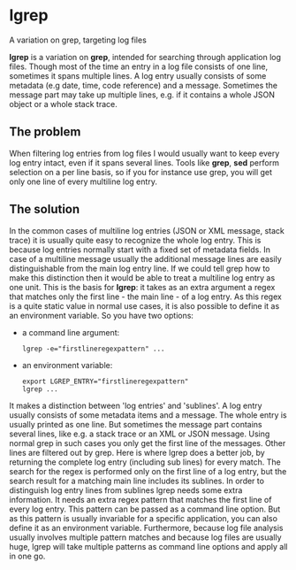# **lgrep**
A variation on grep, targeting log files

**lgrep** is a variation on **grep**, intended for searching through application
log files. Though most of the time an entry in a log file consists of one line, sometimes it spans multiple lines. A log entry usually consists of some metadata (e.g date, time, code reference) and a message. Sometimes the message part may take up multiple lines, e.g. if it contains a whole JSON object or a whole stack trace.

## The problem
When filtering log entries from log files I would usually want to keep every log entry intact, even if it spans several lines. Tools like **grep**, **sed** perform selection on a per line basis, so if you for instance use grep, you will get only one line of every multiline log entry.

## The solution
In the common cases of multiline log entries (JSON or XML message, stack trace) it is usually quite easy to recognize the whole log entry. This is because log entries normally start with a fixed set of metadata fields. In case of a multiline message usually the additional message lines are easily distinguishable from the main log entry line. If we could tell grep how to make this distinction then it would be able to treat a multiline log entry as one unit. This is the basis for **lgrep**: it takes as an extra argument a regex that matches only the first line - the main line - of a log entry. As this regex is a quite static value in normal use cases, it is also possible to define it as an environment variable. So you have two options:
- a command line argument:
  ```
  lgrep -e="firstlineregexpattern" ...
  ```
- an environment variable:
  ```
  export LGREP_ENTRY="firstlineregexpattern"
  lgrep ...
  ```

It makes a distinction between 'log entries' and 'sublines'. 
A log entry usually consists of some metadata items and a message. 
The whole entry is usually printed as one line.
But sometimes the message part contains several lines, like e.g.
a stack trace or an XML or JSON message. Using normal grep in such cases
you only get the first line of the messages. Other lines are filtered out
by grep. Here is where lgrep does a better job, by returning the complete
log entry (including sub lines) for every match.
The search for the regex is performed only on the first line of a log entry,
but the search result for a matching main line includes its
sublines. 
In order to distinguish log entry lines from sublines lgrep needs some
extra information. It needs an extra regex pattern that matches the
first line of every log entry. This pattern can be passed as a command line
option. But as this pattern is usually invariable for a specific application,
you can also define it as an environment variable.
Furthermore, because log file analysis usually involves multiple pattern
matches and because log files are usually huge, lgrep will take multiple
patterns as command line options and apply all in one go.
